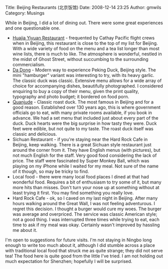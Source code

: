 Title: Beijing Restaurants (北京饭馆)
Date: 2008-12-14 23:25
Author: gmwils
Category: Musings

While in Beijing, I did a lot of dining out. There were some great
experiences and one questionable one.

-   [Huajia Yiyuan Restaurant][] - frequented by Cathay Pacific flight
    crews when in Beijing, this restaurant is close to the top of my
    list for Beijing. With a wide variety of food on the menu and a tea
    list longer than most wine lists, there is much to like. The
    atmosphere is wonderful, nestled in the midst of Ghost Street,
    without succumbing to the surrounding commercialism.
-   [Da Dong][] - Modern way to experience Peking Duck, Beijing style.
    The mini "hamburger" variant was interesting to try, with its heavy
    garlic. The classic duck was classic. Extensive menu allows for a
    wide array of choice for accompanying dishes, beautifully
    photographed. I considered enquiring to buy a copy of their menu,
    given the print quality, typography and photo budget; it bordered on
    food porn.
-   [Quanjude][] - Classic roast duck. The most famous in Beijing and
    for a good reason. Established over 130 years ago, this is where
    government officials go to eat, with many private rooms available,
    if you book in advance. We had a set menu that included just about
    every part of the duck. Duck hearts were the big surprise in how
    tasty they were. Duck feet were edible, but not quite to my taste.
    The roast duck itself was classic and delicious.
-   Sichuan Restaurant - if you're staying near the Hard Rock Cafe in
    Beijing, keep walking. There is a great Sichuan style restaurant
    just around the corner from it. They have English menus (with
    pictures), but not much English for the staff. Very good food
    considering the lack of price. The staff were fascinated by Super
    Monkey Ball, which was playing on my iPhone while I waited for my
    meal. Not sure of the name of it though, so may be tricky to find.
-   Local food - there were many local food places I dined at that had
    wonderful food. Requires a bit of enthusiasm to try some of it, but
    many more hits than misses. Don't turn your nose up at something
    without at least trying it first. You may find something you really
    love.
-   Hard Rock Cafe - ok, so I caved on my last night in Beijing. After
    many hours walking around the Great Wall, I was not feeling
    adventurous. I regret this decision. I thought a burger would cure
    my woes. The burger was average and overpriced. The service was
    classic American style; not a good thing. I was interrupted three
    times while trying to eat, each time to ask if my meal was okay.
    Certainly wasn't improved by hassling me about it.

I'm open to suggestions for future visits. I'm not staying in Ningbo
long enough to write too much about it, although I did stumble across a
place with traditional local food that struck me as quite strange; they
did not serve tea! The food here is quite good from the little I've
tried. I am not holding out much expectation for Shenzhen; hopefully I
will be surprised.

</p>

  [Huajia Yiyuan Restaurant]: http://www.bestfoodinchina.net/node/101
  [Da Dong]: http://travel.nytimes.com/travel/guides/asia/china/beijing/restaurant-detail.html?vid=1194723840271
  [Quanjude]: http://www.quanjude.com.cn/e_about.html
